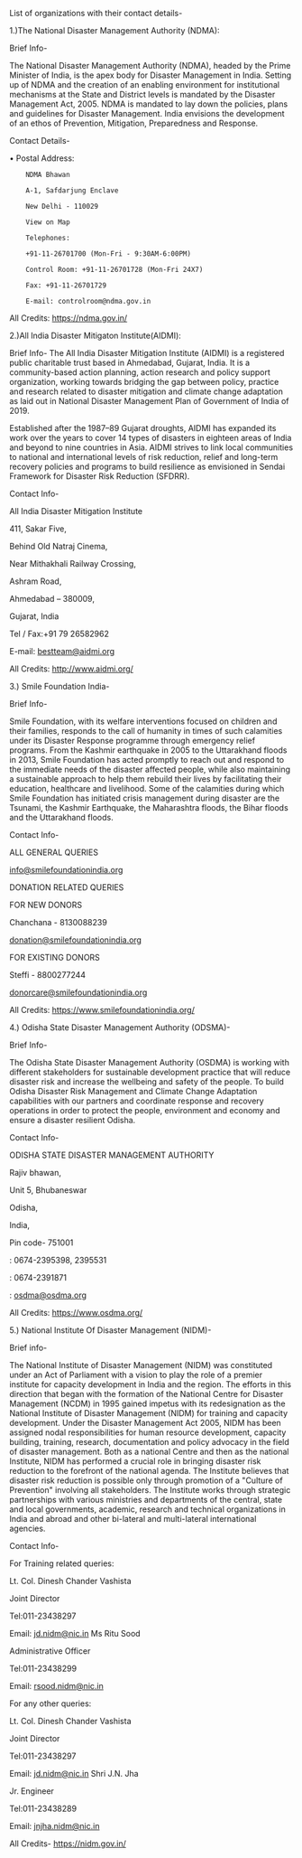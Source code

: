

List of organizations with their contact details-


1.)The National Disaster Management Authority (NDMA):

Brief Info-

The National Disaster Management Authority (NDMA), headed by the Prime Minister of India, is the apex body for Disaster Management in India. Setting up of NDMA and the creation of an enabling environment for institutional mechanisms at the State and District levels is mandated by the Disaster Management Act, 2005. NDMA is mandated to lay down the policies, plans and guidelines for Disaster Management. India envisions the development of an ethos of Prevention, Mitigation, Preparedness and Response. 

Contact Details-

•	Postal Address:

        NDMA Bhawan
        
        A-1, Safdarjung Enclave
       
        New Delhi - 110029
        
        View on Map
       
        Telephones:
        
        +91-11-26701700 (Mon-Fri - 9:30AM-6:00PM)
        
        Control Room: +91-11-26701728 (Mon-Fri 24X7)
        
        Fax: +91-11-26701729
        
        E-mail: controlroom@ndma.gov.in
        
All Credits: https://ndma.gov.in/


2.)All India Disaster Mitigaton Institute(AIDMI):

Brief Info-
The All India Disaster Mitigation Institute (AIDMI) is a registered public charitable trust based in Ahmedabad, Gujarat, India. It is a community-based action planning, action research and policy support organization, working towards bridging the gap between policy, practice and research related to disaster mitigation and climate change adaptation as laid out in National Disaster Management Plan of Government of India of 2019.

Established after the 1987–89 Gujarat droughts, AIDMI has expanded its work over the years to cover 14 types of disasters in eighteen areas of India and beyond to nine countries in Asia. AIDMI strives to link local communities to national and international levels of risk reduction, relief and long-term recovery policies and programs to build resilience as envisioned in Sendai Framework for Disaster Risk Reduction (SFDRR).


Contact Info-

All India Disaster Mitigation Institute 

411, Sakar Five,

Behind Old Natraj Cinema,

Near Mithakhali Railway Crossing,

Ashram Road,

Ahmedabad – 380009,

Gujarat, India

Tel / Fax:+91 79 26582962

E-mail: bestteam@aidmi.org

All Credits: http://www.aidmi.org/


3.) Smile Foundation India-

Brief Info- 

Smile Foundation, with its welfare interventions focused on children and their families, responds to the call of humanity in times of such calamities under its Disaster Response programme through emergency relief programs. From the Kashmir earthquake in 2005 to the Uttarakhand floods in 2013, Smile Foundation has acted promptly to reach out and respond to the immediate needs of the disaster affected people, while also maintaining a sustainable approach to help them rebuild their lives by facilitating their education, healthcare and livelihood.
Some of the calamities during which Smile Foundation has initiated crisis management during disaster are the Tsunami, the Kashmir Earthquake, the Maharashtra floods, the Bihar floods and the Uttarakhand floods.

Contact Info-

ALL GENERAL QUERIES

info@smilefoundationindia.org

DONATION RELATED QUERIES

FOR NEW DONORS

Chanchana - 8130088239

donation@smilefoundationindia.org

FOR EXISTING DONORS

Steffi - 8800277244

donorcare@smilefoundationindia.org

All Credits: https://www.smilefoundationindia.org/

4.) Odisha State Disaster Management Authority (ODSMA)-

Brief Info-

The Odisha State Disaster Management Authority (OSDMA) is working with different stakeholders for sustainable development practice that will reduce disaster risk and increase the wellbeing and safety of the people. To build Odisha Disaster Risk Management and Climate Change Adaptation capabilities with our partners and coordinate response and recovery operations in order to protect the people, environment and economy and ensure a disaster resilient Odisha.

Contact Info-

ODISHA STATE DISASTER MANAGEMENT AUTHORITY

Rajiv bhawan,

Unit 5, 
Bhubaneswar

Odisha, 

India, 

Pin code- 751001

 : 0674-2395398, 2395531
 
 : 0674-2391871
 
 : osdma@osdma.org

All Credits: https://www.osdma.org/


5.) National Institute Of Disaster Management (NIDM)-

Brief info-

The National Institute of Disaster Management (NIDM) was constituted under an Act of Parliament with a vision to play the role of a premier institute for capacity development in India and the region. The efforts in this direction that began with the formation of the National Centre for Disaster Management (NCDM) in 1995 gained impetus with its redesignation as the National Institute of Disaster Management (NIDM) for training and capacity development. Under the Disaster Management Act 2005, NIDM has been assigned nodal responsibilities for human resource development, capacity building, training, research, documentation and policy advocacy in the field of disaster management.
Both as a national Centre and then as the national Institute, NIDM has performed a crucial role in bringing disaster risk reduction to the forefront of the national agenda. The Institute believes that disaster risk reduction is possible only through promotion of a "Culture of Prevention" involving all stakeholders. The Institute works through strategic partnerships with various ministries and departments of the central, state and local governments, academic, research and technical organizations in India and abroad and other bi-lateral and multi-lateral international agencies.

Contact Info-

For Training related queries:

Lt. Col. Dinesh Chander Vashista

Joint Director

Tel:011-23438297

Email: jd.nidm@nic.in	Ms Ritu Sood

Administrative Officer

Tel:011-23438299

Email: rsood.nidm@nic.in

For any other queries:

Lt. Col. Dinesh Chander Vashista

Joint Director

Tel:011-23438297

Email: jd.nidm@nic.in	Shri J.N. Jha

Jr. Engineer

Tel:011-23438289

Email: jnjha.nidm@nic.in

All Credits- https://nidm.gov.in/

